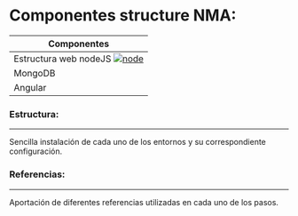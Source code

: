 # Componentes structure NMA:
 | Componentes |
 |-------------|
 | Estructura web nodeJS  [![node](https://static.filehorse.com/icons/developer-tools/nodejs-icon-32.png)](https://nodejs.org/es/) |
 | MongoDB |
 | Angular |

### Estructura:
----------------
Sencilla instalación de cada uno de los entornos y su correspondiente configuración.

### Referencias:
-----------------
Aportación de diferentes referencias utilizadas en cada uno de los pasos.
